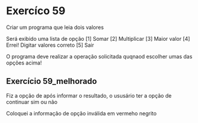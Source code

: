 # Exercíco 59

Criar um programa que leia dois valores

Será exibido uma lista de opção
      [1] Somar
      [2] Multiplicar
      [3] Maior valor
      [4] Errei! Digitar valores correto
      [5] Sair

O programa deve realizar a operação solicitada quqnaod escolher umas das opções acima!



## Exercício 59_melhorado

Fiz a opção de após informar o resultado, o ususário ter a opção de continuar sim ou não

Coloquei a informação de opção inválida em vermeho negrito
